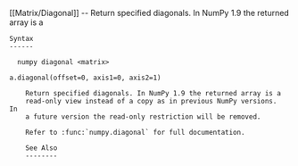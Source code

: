 [[Matrix/Diagonal]] --     Return specified diagonals. In NumPy 1.9 the returned array is a

~~~
Syntax
------

  numpy diagonal <matrix>

a.diagonal(offset=0, axis1=0, axis2=1)

    Return specified diagonals. In NumPy 1.9 the returned array is a
    read-only view instead of a copy as in previous NumPy versions.  In
    a future version the read-only restriction will be removed.

    Refer to :func:`numpy.diagonal` for full documentation.

    See Also
    --------
~~~
